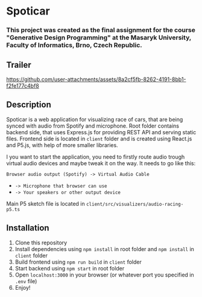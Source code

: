 # Spoticar
### This project was created as the final assignment for the course "Generative Design Programming" at the Masaryk University, Faculty of Informatics, Brno, Czech Republic.

## Trailer

https://github.com/user-attachments/assets/8a2cf5fb-8262-4191-8bb1-f2fe177c4bf8

## Description
Spoticar is a web application for visualizing race of cars, that are being synced with audio from Spotify and microphone. Root folder contains backend side, that uses Express.js for providing REST API and serving static files. Frontend side is located in `client` folder and is created using React.js and P5.js, with help of more smaller libraries.

I you want to start the application, you need to firstly route audio trough virtual audio devices and maybe tweak it on the way. It needs to go like this:
 
```Browser audio output (Spotify) -> Virtual Audio Cable``` 
- ```-> Microphone that browser can use``` 
- ```-> Your speakers or other output device```

Main P5 sketch file is located in `client/src/visualizers/audio-racing-p5.ts`

## Installation
1. Clone this repository
2. Install dependencies using `npm install` in root folder and `npm install` in `client` folder
3. Build frontend using `npm run build` in `client` folder
4. Start backend using `npm start` in root folder
5. Open `localhost:3000` in your browser (or whatever port you specified in `.env` file)
6. Enjoy!
